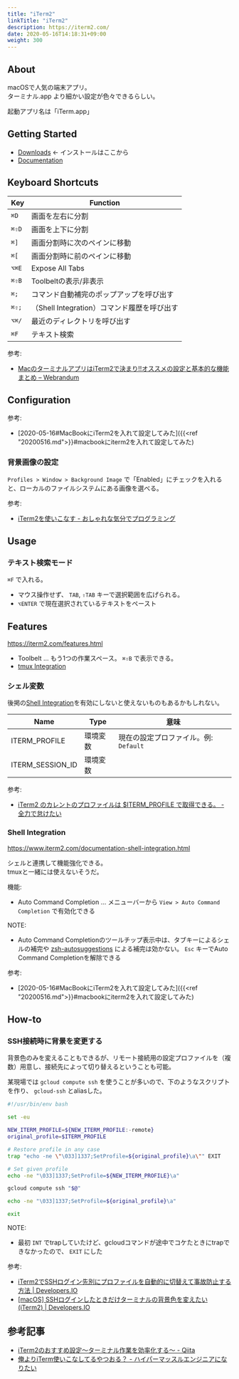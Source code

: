 ```yaml
---
title: "iTerm2"
linkTitle: "iTerm2"
description: https://iterm2.com/
date: 2020-05-16T14:18:31+09:00
weight: 300
---
```


## About

macOSで人気の端末アプリ。  
ターミナル.app より細かい設定が色々できるらしい。

起動アプリ名は「iTerm.app」

## Getting Started

- [Downloads](https://www.iterm2.com/downloads.html) <- インストールはここから
- [Documentation](https://www.iterm2.com/documentation.html)

## Keyboard Shortcuts

 Key | Function
-----|----------
 `⌘D` | 画面を左右に分割
 `⌘⇧D` | 画面を上下に分割
 `⌘]` | 画面分割時に次のペインに移動
 `⌘[` | 画面分割時に前のペインに移動
 `⌥⌘E` | Expose All Tabs
 `⌘⇧B` | Toolbeltの表示/非表示
 `⌘;` | コマンド自動補完のポップアップを呼び出す
 `⌘⇧;` | （Shell Integration）コマンド履歴を呼び出す
 `⌥⌘/` | 最近のディレクトリを呼び出す
 `⌘F` | テキスト検索

参考:

- [MacのターミナルアプリはiTerm2で決まり!!オススメの設定と基本的な機能まとめ – Webrandum](https://webrandum.net/iterm2/)

## Configuration

参考:

- [2020-05-16#MacBookにiTerm2を入れて設定してみた]({{<ref "20200516.md">}}#macbookにiterm2を入れて設定してみた)

### 背景画像の設定

`Profiles > Window > Background Image` で「Enabled」にチェックを入れると、ローカルのファイルシステムにある画像を選べる。

参考:

- [iTerm2を使いこなす - おしゃれな気分でプログラミング](http://neko-mac.blogspot.com/2015/02/iterm2.html)

## Usage
### テキスト検索モード

`⌘F` で入れる。

- マウス操作せず、 `TAB`, `⇧TAB` キーで選択範囲を広げられる。
- `⌥ENTER` で現在選択されているテキストをペースト

## Features

https://iterm2.com/features.html

- Toolbelt ... もう1つの作業スペース。 `⌘⇧B` で表示できる。
- [tmux Integration](https://www.iterm2.com/documentation-tmux-integration.html)

### シェル変数

後掲の[Shell Integration](#shell-integration)を有効にしないと使えないものもあるかもしれない。

 Name | Type | 意味
------|------|-----
 ITERM_PROFILE | 環境変数 | 現在の設定プロファイル。例: `Default`
 ITERM_SESSION_ID | 環境変数 | 

参考:

- [iTerm2 のカレントのプロファイルは $ITERM_PROFILE で取得できる。 - 全力で怠けたい](https://ebc-2in2crc.hatenablog.jp/entry/2019/08/31/170022)

### Shell Integration

https://www.iterm2.com/documentation-shell-integration.html

シェルと連携して機能強化できる。  
tmuxと一緒には使えないそうだ。

機能:

- Auto Command Completion ... メニューバーから `View > Auto Command Completion` で有効化できる

NOTE:

- Auto Command Completionのツールチップ表示中は、タブキーによるシェルの補完や [zsh-autosuggestions](https://github.com/zsh-users/zsh-autosuggestions) による補完は効かない。 `Esc` キーでAuto Command Completionを解除できる

参考:

- [2020-05-16#MacBookにiTerm2を入れて設定してみた]({{<ref "20200516.md">}}#macbookにiterm2を入れて設定してみた)

## How-to
### SSH接続時に背景を変更する

背景色のみを変えることもできるが、リモート接続用の設定プロファイルを（複数）用意し、接続先によって切り替えるということも可能。

某現場では `gcloud compute ssh` を使うことが多いので、下のようなスクリプトを作り、 `gcloud-ssh` とaliasした。

```sh
#!/usr/bin/env bash

set -eu

NEW_ITERM_PROFILE=${NEW_ITERM_PROFILE:-remote}
original_profile=$ITERM_PROFILE

# Restore profile in any case
trap "echo -ne \"\033]1337;SetProfile=${original_profile}\a\"" EXIT

# Set given profile
echo -ne "\033]1337;SetProfile=${NEW_ITERM_PROFILE}\a"

gcloud compute ssh "$@"

echo -ne "\033]1337;SetProfile=${original_profile}\a"

exit
```

NOTE:

- 最初 `INT` でtrapしていたけど、gcloudコマンドが途中でコケたときにtrapできなかったので、 `EXIT` にした

参考:

- [iTerm2でSSHログイン先別にプロファイルを自動的に切替えて事故防止する方法 | Developers.IO](https://dev.classmethod.jp/articles/iterm2-ssh-change-profile/)
- [\[macOS\] SSHログインしたときだけターミナルの背景色を変えたい (iTerm2) | Developers.IO](https://dev.classmethod.jp/articles/do-ssh-and-change-bg-color-iterm2/)

## 参考記事

- [iTerm2のおすすめ設定〜ターミナル作業を効率化する〜 - Qiita](https://qiita.com/ruwatana/items/8d9c174250061721ad11)
- [俺よりiTerm使いこなしてるやつおる？ - ハイパーマッスルエンジニアになりたい](https://www.rasukarusan.com/entry/2019/04/13/180443)
